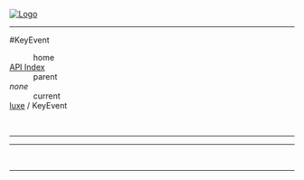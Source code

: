 
[![Logo](../../images/logo.png)](../../index.html)

---

#KeyEvent


&emsp;&emsp;&emsp;home   
[API Index](../../api/index.html#luxe)   
&emsp;&emsp;&emsp;parent    
_none_   
&emsp;&emsp;&emsp;current    
[luxe](./) / KeyEvent

<br/>

---




---



&nbsp;
&nbsp;
&nbsp;

---  


&nbsp;   
&nbsp;   